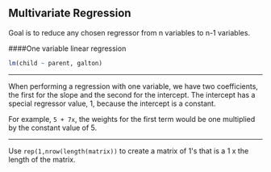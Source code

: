 ## Multivariate Regression

Goal is to reduce any chosen regressor from n variables to n-1 variables. 

####One variable linear regression
```r
lm(child ~ parent, galton)
```
___

When performing a regression with one variable, we have two coefficients, the first for the slope and the second for the intercept. The intercept has a special regressor value, 1, because the intercept is a constant.

For example, `5 + 7x`, the weights for the first term would be one multiplied by the constant value of 5. 

___

Use `rep(1,nrow(length(matrix))` to create a matrix of 1's  that is a 1 x the length of the  matrix.
